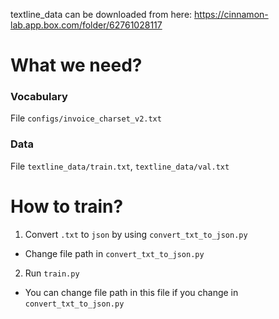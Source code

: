 textline_data can be downloaded from here: https://cinnamon-lab.app.box.com/folder/62761028117

# What we need?
### Vocabulary
File `configs/invoice_charset_v2.txt`
### Data
File `textline_data/train.txt`, `textline_data/val.txt`

# How to train?
1. Convert `.txt` to `json` by using `convert_txt_to_json.py`
- Change file path in `convert_txt_to_json.py`
2. Run `train.py`
- You can change file path in this file if you change in `convert_txt_to_json.py`